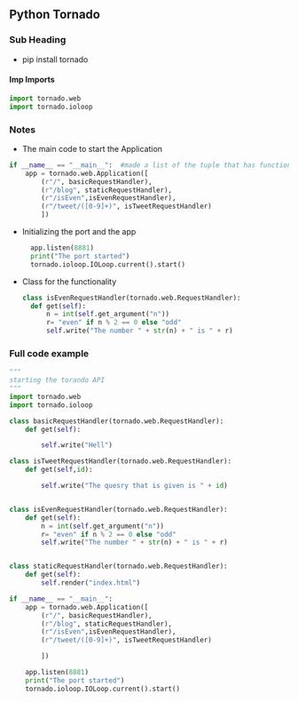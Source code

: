 ## Python Tornado 

### Sub Heading 

- pip install tornado 

#### Imp Imports

```python
import tornado.web
import tornado.ioloop 
```

### Notes

- The main code to start the Application 

```python
if __name__ == "__main__":  #made a list of the tuple that has functionality
	app = tornado.web.Application([
		(r"/", basicRequestHandler),
		(r"/blog", staticRequestHandler),
		(r"/isEven",isEvenRequestHandler),
		(r"/tweet/([0-9]+)", isTweetRequestHandler)
		])
```

- Initializing the port and the app

  ```python
  	app.listen(8881)
  	print("The port started")
  	tornado.ioloop.IOLoop.current().start()
  ```

- Class for the functionality 

  ```python
  class isEvenRequestHandler(tornado.web.RequestHandler):
  	def get(self):
  		n = int(self.get_argument("n"))
  		r= "even" if n % 2 == 0 else "odd"
  		self.write("The number " + str(n) + " is " + r)
  ```

### Full code example 

```python
"""
starting the torando API
"""
import tornado.web 
import tornado.ioloop

class basicRequestHandler(tornado.web.RequestHandler):
	def get(self):

		self.write("Hell")

class isTweetRequestHandler(tornado.web.RequestHandler):
	def get(self,id):

		self.write("The quesry that is given is " + id)


class isEvenRequestHandler(tornado.web.RequestHandler):
	def get(self):
		n = int(self.get_argument("n"))
		r= "even" if n % 2 == 0 else "odd"
		self.write("The number " + str(n) + " is " + r)


class staticRequestHandler(tornado.web.RequestHandler):
	def get(self):
		self.render("index.html")

if __name__ == "__main__":
	app = tornado.web.Application([
		(r"/", basicRequestHandler),
		(r"/blog", staticRequestHandler),
		(r"/isEven",isEvenRequestHandler),
		(r"/tweet/([0-9]+)", isTweetRequestHandler)

		])

	app.listen(8881)
	print("The port started")
	tornado.ioloop.IOLoop.current().start()


```


